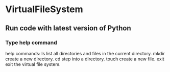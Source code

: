 # VirtualFileSystem
## Run code with latest version of Python
### Type help command 
  
  help
commands:
    ls           list all directories and files in the current directory.
    mkdir        create a new directory.
    cd           step into a directory.
    touch        create a new file.
    exit         exit the virtual file system.

